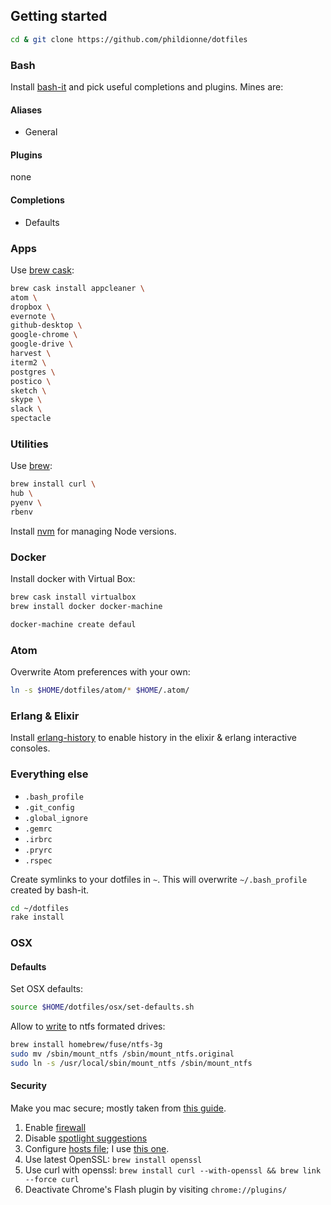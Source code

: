 ## Getting started
```bash
cd & git clone https://github.com/phildionne/dotfiles
```

### Bash
Install [bash-it](https://github.com/revans/bash-it) and pick useful completions and plugins. Mines are:

#### Aliases
- General

#### Plugins
none

#### Completions
- Defaults

### Apps

Use [brew cask](https://github.com/caskroom/homebrew-cask):

```bash
brew cask install appcleaner \
atom \
dropbox \
evernote \
github-desktop \
google-chrome \
google-drive \
harvest \
iterm2 \
postgres \
postico \
sketch \
skype \
slack \
spectacle
```

### Utilities

Use [brew](https://brew.sh/):

```bash
brew install curl \
hub \
pyenv \
rbenv
```

Install [nvm](https://github.com/creationix/nvm) for managing Node versions.

### Docker

Install docker with Virtual Box:

```bash
brew cask install virtualbox
brew install docker docker-machine

docker-machine create defaul
```

### Atom

Overwrite Atom preferences with your own:

```bash
ln -s $HOME/dotfiles/atom/* $HOME/.atom/
```

### Erlang & Elixir

Install [erlang-history](https://github.com/ferd/erlang-history) to enable history in the elixir & erlang interactive consoles.


### Everything else

- `.bash_profile`
- `.git_config`
- `.global_ignore`
- `.gemrc`
- `.irbrc`
- `.pryrc`
- `.rspec`

Create symlinks to your dotfiles in `~`. This will overwrite `~/.bash_profile` created by bash-it.

```bash
cd ~/dotfiles
rake install
```

### OSX

#### Defaults

Set OSX defaults:

```bash
source $HOME/dotfiles/osx/set-defaults.sh
```

Allow to [write](http://apple.stackexchange.com/questions/152661/write-to-ntfs-formated-drives-on-yosemite) to ntfs formated drives:

```bash
brew install homebrew/fuse/ntfs-3g
sudo mv /sbin/mount_ntfs /sbin/mount_ntfs.original
sudo ln -s /usr/local/sbin/mount_ntfs /sbin/mount_ntfs
```

#### Security

Make you mac secure; mostly taken from [this guide](https://github.com/drduh/OS-X-Yosemite-Security-and-Privacy-Guide).

1. Enable [firewall](https://github.com/drduh/OS-X-Yosemite-Security-and-Privacy-Guide#firewall)
2. Disable [spotlight suggestions](https://github.com/drduh/OS-X-Yosemite-Security-and-Privacy-Guide#spotlight-suggestions)
3. Configure [hosts file](https://github.com/drduh/OS-X-Yosemite-Security-and-Privacy-Guide#hosts-file); I use [this one](http://someonewhocares.org/hosts/zero/hosts).
4. Use latest OpenSSL: `brew install openssl`
5. Use curl with openssl: `brew install curl --with-openssl && brew link --force curl`
6. Deactivate Chrome's Flash plugin by visiting `chrome://plugins/`
